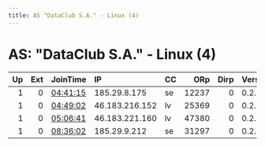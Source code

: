 ```yaml
---
title: AS "DataClub S.A." - Linux (4)
---
```


# AS: "DataClub S.A." - Linux (4)

|   Up |   Ext | JoinTime                                                                                            | IP             | CC   |   ORp |   Dirp | Version   | Contact   | Nickname   |   eFamMembers |
|-----:|------:|:----------------------------------------------------------------------------------------------------|:---------------|:-----|------:|-------:|:----------|:----------|:-----------|--------------:|
|    1 |     0 | [04:41:15](https://metrics.torproject.org/rs.html#details/4FCAA04733B98836C43DF665860B6CC1D1E12143) | 185.29.8.175   | se   | 12237 |      0 | 0.2.9.15  | None      | Madeline   |             1 |
|    1 |     0 | [04:49:02](https://metrics.torproject.org/rs.html#details/4E66E54100BA2455E49F8F02D336FCB2A6B4D4F8) | 46.183.216.152 | lv   | 25369 |      0 | 0.2.9.15  | None      | Yesenia    |             1 |
|    1 |     0 | [05:06:41](https://metrics.torproject.org/rs.html#details/724B5F48CDDCFF4FA2468285752D200CD5785F7E) | 46.183.221.160 | lv   | 47380 |      0 | 0.2.9.15  | None      | Marica     |             1 |
|    1 |     0 | [08:36:02](https://metrics.torproject.org/rs.html#details/57635C843DF114F97777A119129C5582D1A2EEF3) | 185.29.9.212   | se   | 31297 |      0 | 0.2.9.15  | None      | Sheryll    |             1 |

